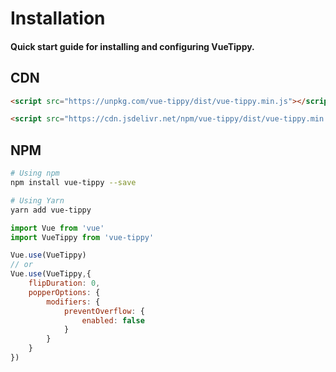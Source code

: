 # Installation
#### Quick start guide for installing and configuring VueTippy.

## CDN

```html
<script src="https://unpkg.com/vue-tippy/dist/vue-tippy.min.js"></script>
```
```html
<script src="https://cdn.jsdelivr.net/npm/vue-tippy/dist/vue-tippy.min.js"></script>
```

## NPM

```bash
# Using npm
npm install vue-tippy --save

# Using Yarn
yarn add vue-tippy
```

```js
import Vue from 'vue'
import VueTippy from 'vue-tippy'

Vue.use(VueTippy)
// or
Vue.use(VueTippy,{
    flipDuration: 0,
    popperOptions: {
        modifiers: {
            preventOverflow: {
                enabled: false
            }
        }
    }
})
```